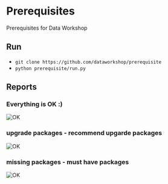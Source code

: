 # Prerequisites
Prerequisites for Data Workshop

## Run
* `git clone https://github.com/dataworkshop/prerequisite`
* `python prerequisite/run.py`

## Reports
### Everything is OK :)
![OK](https://raw.githubusercontent.com/dataworkshop/prerequisite/master/images/prereq_ok.png)

### **upgrade packages** - recommend upgarde packages
![OK](https://raw.githubusercontent.com/dataworkshop/prerequisite/master/images/prereq_upgrade.png)


### **missing packages** - must have packages
![OK](https://raw.githubusercontent.com/dataworkshop/prerequisite/master/images/prereq_missing.png)





